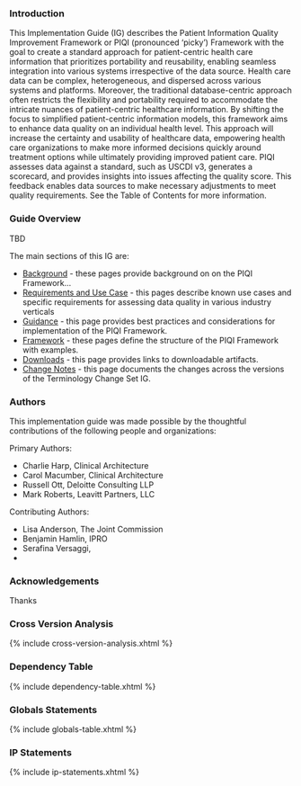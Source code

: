 ### Introduction

This Implementation Guide (IG) describes the Patient Information Quality Improvement Framework or PIQI (pronounced ‘picky’) Framework with the goal to create a standard approach for patient-centric health care information that prioritizes portability and reusability, enabling seamless integration into various systems irrespective of the data source. Health care data can be complex, heterogeneous, and dispersed across various systems and platforms. Moreover, the traditional database-centric approach often restricts the flexibility and portability required to accommodate the intricate nuances of patient-centric healthcare information. By shifting the focus to simplified patient-centric information models, this framework aims to enhance data quality on an individual health level. This approach will increase the certainty and usability of healthcare data, empowering health care organizations to make more informed decisions quickly around treatment options while ultimately providing improved patient care. PIQI assesses data against a standard, such as USCDI v3, generates a scorecard, and provides insights into issues affecting the quality score. This feedback enables data sources to make necessary adjustments to meet quality requirements. See the Table of Contents for more information.

### Guide Overview

TBD

The main sections of this IG are:


*   [Background](background.html) - these pages provide background on on the PIQI Framework...
*   [Requirements and Use Case](requirements_and_use_case.html) - this pages describe known use cases and specific requirements for assessing data quality in various industry verticals
*   [Guidance](guidance.html) - this page provides best practices and considerations for implementation of the PIQI Framework.
*   [Framework](piqi_overview.html) - these pages define the structure of the PIQI Framework with examples.
*   [Downloads](downloads.html) - this page provides links to downloadable artifacts.
*   [Change Notes](changes.html) - this page documents the changes across the versions of the Terminology Change Set IG.

### Authors

This implementation guide was made possible by the thoughtful contributions of the following people and organizations:

Primary Authors:
*   Charlie Harp, Clinical Architecture
*   Carol Macumber, Clinical Architecture
*   Russell Ott, Deloitte Consulting LLP
*   Mark Roberts, Leavitt Partners, LLC

Contributing Authors:
*   Lisa Anderson, The Joint Commission
*   Benjamin Hamlin, IPRO
*   Serafina Versaggi,  
*   

### Acknowledgements

Thanks

### Cross Version Analysis

{% include cross-version-analysis.xhtml %}

### Dependency Table

{% include dependency-table.xhtml %}

### Globals Statements

{% include globals-table.xhtml %}

### IP Statements

{% include ip-statements.xhtml %}
